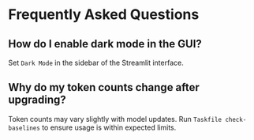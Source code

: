 # Frequently Asked Questions

## How do I enable dark mode in the GUI?

Set `Dark Mode` in the sidebar of the Streamlit interface.

## Why do my token counts change after upgrading?

Token counts may vary slightly with model updates. Run
`Taskfile check-baselines` to ensure usage is within expected limits.
